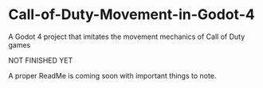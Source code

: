 # Call-of-Duty-Movement-in-Godot-4
A Godot 4 project that imitates the movement mechanics of Call of Duty games

NOT FINISHED YET

A proper ReadMe is coming soon with important things to note.
